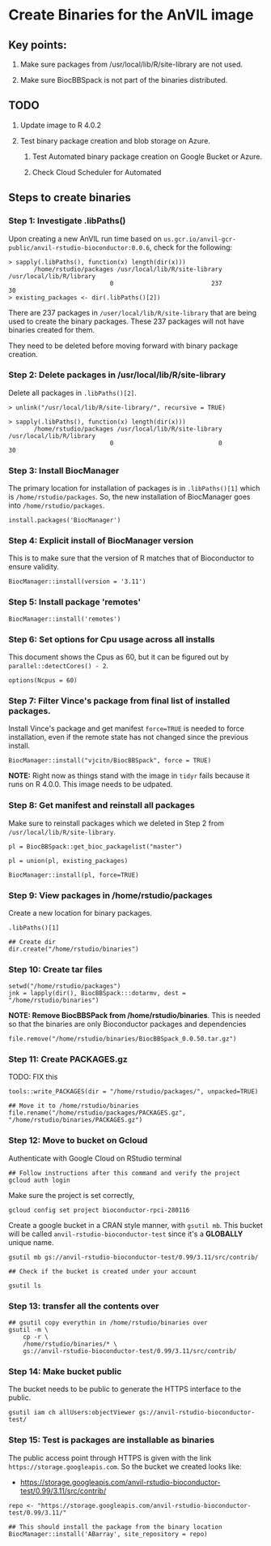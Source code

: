 # Create Binaries for the AnVIL image

## Key points:

1. Make sure packages from /usr/local/lib/R/site-library are not used.

2. Make sure BiocBBSpack is not part of the binaries distributed.

## TODO

1. Update image to R 4.0.2

2. Test binary package creation and blob storage on Azure.

	1. Test Automated binary package creation on Google Bucket or Azure.

	2. Check Cloud Scheduler for Automated

## Steps to create binaries

### Step 1: Investigate .libPaths()

Upon creating a new AnVIL run time based on
`us.gcr.io/anvil-gcr-public/anvil-rstudio-bioconductor:0.0.6`, check
for the following:

```
> sapply(.libPaths(), function(x) length(dir(x)))
	   /home/rstudio/packages /usr/local/lib/R/site-library      /usr/local/lib/R/library
							0                           237                            30
> existing_packages <- dir(.libPaths()[2])
```

There are 237 packages in `/user/local/lib/R/site-library` that are
being used to create the binary packages. These 237 packages will not
have binaries created for them.

They need to be deleted before moving forward with binary package
creation.

### Step 2: Delete packages in /usr/local/lib/R/site-library

Delete all packages in `.libPaths()[2]`.

```
> unlink("/usr/local/lib/R/site-library/", recursive = TRUE)

> sapply(.libPaths(), function(x) length(dir(x)))
	   /home/rstudio/packages /usr/local/lib/R/site-library      /usr/local/lib/R/library
							0                             0                            30
```

### Step 3: Install BiocManager

The primary location for installation of packages is in
`.libPaths()[1]` which is `/home/rstudio/packages`. So, the new
installation of BiocManager goes into `/home/rstudio/packages`.

```
install.packages('BiocManager')
```

### Step 4: Explicit install of BiocManager version

This is to make sure that the version of R matches that of
Bioconductor to ensure validity.

```
BiocManager::install(version = '3.11')
```

### Step 5: Install package 'remotes'

```
BiocManager::install('remotes')
```

### Step 6: Set options for Cpu usage across all installs

This document shows the Cpus as 60, but it can be figured out by
`parallel::detectCores() - 2`.

```
options(Ncpus = 60)
```

### Step 7:  Filter Vince's package from final list of installed packages.

Install Vince's package and get manifest `force=TRUE` is needed to
force installation, even if the remote state has not changed since the
previous install.

```
BiocManager::install("vjcitn/BiocBBSpack", force = TRUE)
```

**NOTE:** Right now as things stand with the image in `tidyr` fails
because it runs on R 4.0.0. This image needs to be udpated.

### Step 8: Get manifest and reinstall all packages

Make sure to reinstall packages which we deleted in Step 2 from
`/usr/local/lib/R/site-library`.

```
pl = BiocBBSpack::get_bioc_packagelist("master")

pl = union(pl, existing_packages)

BiocManager::install(pl, force=TRUE)
```

### Step 9: View packages in /home/rstudio/packages

Create a new location for binary packages.

```
.libPaths()[1]

## Create dir
dir.create("/home/rstudio/binaries")
```

### Step 10: Create tar files

```
setwd("/home/rstudio/packages")
jnk = lapply(dir(), BiocBBSpack:::dotarmv, dest = "/home/rstudio/binaries")
```

**NOTE: Remove BiocBBSPack from /home/rstudio/binaries**. This is
needed so that the binaries are only Bioconductor packages and
dependencies

```
file.remove("/home/rstudio/binaries/BiocBBSpack_0.0.50.tar.gz")
```

### Step 11: Create PACKAGES.gz

TODO: FIX this

```
tools::write_PACKAGES(dir = "/home/rstudio/packages/", unpacked=TRUE)

## Move it to /home/rstudio/binaries
file.rename("/home/rstudio/packages/PACKAGES.gz", "/home/rstudio/binaries/PACKAGES.gz")
```

### Step 12: Move to bucket on Gcloud

Authenticate with Google Cloud on RStudio terminal

```
## Follow instructions after this command and verify the project
gcloud auth login
```

Make sure the project is set correctly,

```
gcloud config set project bioconductor-rpci-280116
```

Create a google bucket in a CRAN style manner, with `gsutil mb`. This
bucket will be called `anvil-rstudio-bioconductor-test` since it's a
**GLOBALLY** unique name.

```
gsutil mb gs://anvil-rstudio-bioconductor-test/0.99/3.11/src/contrib/

## Check if the bucket is created under your account

gsutil ls
```

### Step 13: transfer all the contents over

```
## gsutil copy everythin in /home/rstudio/binaries over
gsutil -m \
	cp -r \
	/home/rstudio/binaries/* \
	gs://anvil-rstudio-bioconductor-test/0.99/3.11/src/contrib/
```

### Step 14: Make bucket public

The bucket needs to be public to generate the HTTPS interface to the public.

```
gsutil iam ch allUsers:objectViewer gs://anvil-rstudio-bioconductor-test/
```

### Step 15: Test is packages are installable as binaries

The public access point through HTTPS is given with the link
`https://storage.googleapis.com`. So the bucket we created looks like:

- https://storage.googleapis.com/anvil-rstudio-bioconductor-test/0.99/3.11/src/contrib/


```
repo <- "https://storage.googleapis.com/anvil-rstudio-bioconductor-test/0.99/3.11/"

## This should install the package from the binary location
BiocManager::install('ABarray', site_repository = repo)
```
